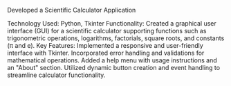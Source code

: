 Developed a Scientific Calculator Application

Technology Used: Python, Tkinter
Functionality: Created a graphical user interface (GUI) for a scientific calculator supporting functions such as trigonometric operations, logarithms, factorials, square roots, and constants (π and e).
Key Features:
Implemented a responsive and user-friendly interface with Tkinter.
Incorporated error handling and validations for mathematical operations.
Added a help menu with usage instructions and an "About" section.
Utilized dynamic button creation and event handling to streamline calculator functionality.
